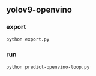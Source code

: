 ## yolov9-openvino
### export
```bash
python export.py
```
### run
```bash
python predict-openvino-loop.py
```
